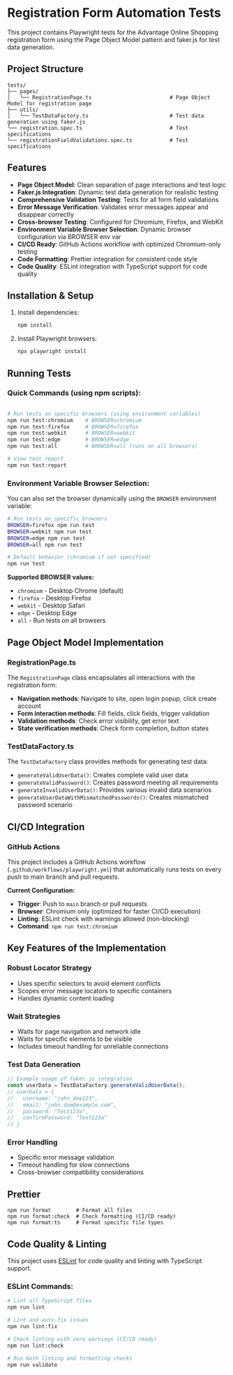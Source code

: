# Registration Form Automation Tests

This project contains Playwright tests for the Advantage Online Shopping registration form using the Page Object Model pattern and faker.js for test data generation.

## Project Structure

```
tests/
├── pages/
│   └── RegistrationPage.ts                         # Page Object Model for registration page
├── utils/
│   └── TestDataFactory.ts                          # Test data generation using faker.js
└── registration.spec.ts                            # Test specifications
└── registrationFieldValidations.spec.ts            # Test specifications
```

## Features

- **Page Object Model**: Clean separation of page interactions and test logic
- **Faker.js Integration**: Dynamic test data generation for realistic testing
- **Comprehensive Validation Testing**: Tests for all form field validations
- **Error Message Verification**: Validates error messages appear and disappear correctly
- **Cross-browser Testing**: Configured for Chromium, Firefox, and WebKit
- **Environment Variable Browser Selection**: Dynamic browser configuration via BROWSER env var
- **CI/CD Ready**: GitHub Actions workflow with optimized Chromium-only testing
- **Code Formatting**: Prettier integration for consistent code style
- **Code Quality**: ESLint integration with TypeScript support for code quality

## Installation & Setup

1. Install dependencies:

   ```bash
   npm install
   ```

2. Install Playwright browsers:
   ```bash
   npx playwright install
   ```

## Running Tests

### Quick Commands (using npm scripts):

```bash

# Run tests on specific browsers (using environment variables)
npm run test:chromium    # BROWSER=chromium
npm run test:firefox     # BROWSER=firefox
npm run test:webkit      # BROWSER=webkit
npm run test:edge        # BROWSER=edge
npm run test:all         # BROWSER=all (runs on all browsers)

# View test report
npm run test:report
```

### Environment Variable Browser Selection:

You can also set the browser dynamically using the `BROWSER` environment variable:

```bash
# Run tests on specific browsers
BROWSER=firefox npm run test
BROWSER=webkit npm run test
BROWSER=edge npm run test
BROWSER=all npm run test

# Default behavior (chromium if not specified)
npm run test
```

**Supported BROWSER values:**

- `chromium` - Desktop Chrome (default)
- `firefox` - Desktop Firefox
- `webkit` - Desktop Safari
- `edge` - Desktop Edge
- `all` - Run tests on all browsers

## Page Object Model Implementation

### RegistrationPage.ts

The `RegistrationPage` class encapsulates all interactions with the registration form:

- **Navigation methods**: Navigate to site, open login popup, click create account
- **Form interaction methods**: Fill fields, click fields, trigger validation
- **Validation methods**: Check error visibility, get error text
- **State verification methods**: Check form completion, button states

### TestDataFactory.ts

The `TestDataFactory` class provides methods for generating test data:

- `generateValidUserData()`: Creates complete valid user data
- `generateValidPassword()`: Creates password meeting all requirements
- `generateInvalidUserData()`: Provides various invalid data scenarios
- `generateUserDataWithMismatchedPasswords()`: Creates mismatched password scenario

## CI/CD Integration

### GitHub Actions

This project includes a GitHub Actions workflow (`.github/workflows/playwright.yml`) that automatically runs tests on every push to main branch and pull requests.

**Current Configuration:**

- **Trigger**: Push to `main` branch or pull requests
- **Browser**: Chromium only (optimized for faster CI/CD execution)
- **Linting**: ESLint check with warnings allowed (non-blocking)
- **Command**: `npm run test:chromium`


## Key Features of the Implementation

### Robust Locator Strategy

- Uses specific selectors to avoid element conflicts
- Scopes error message locators to specific containers
- Handles dynamic content loading

### Wait Strategies

- Waits for page navigation and network idle
- Waits for specific elements to be visible
- Includes timeout handling for unreliable connections

### Test Data Generation

```typescript
// Example usage of faker.js integration
const userData = TestDataFactory.generateValidUserData();
// userData = {
//   username: "john_doe123",
//   email: "john.doe@example.com",
//   password: "Test123a",
//   confirmPassword: "Test123a"
// }
```

### Error Handling

- Specific error message validation
- Timeout handling for slow connections
- Cross-browser compatibility considerations

## Prettier 
```
npm run format        # Format all files
npm run format:check  # Check formatting (CI/CD ready)
npm run format:ts     # Format specific file types
```

## Code Quality & Linting

This project uses [ESLint](https://eslint.org/) for code quality and linting with TypeScript support.

### ESLint Commands:

```bash
# Lint all TypeScript files
npm run lint

# Lint and auto-fix issues
npm run lint:fix

# Check linting with zero warnings (CI/CD ready)
npm run lint:check

# Run both linting and formatting checks
npm run validate
```
